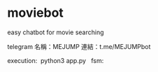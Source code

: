 # moviebot
easy chatbot for movie searching

telegram
名稱：MEJUMP
連結：t.me/MEJUMPbot

execution:
  python3 app.py
  
fsm:
